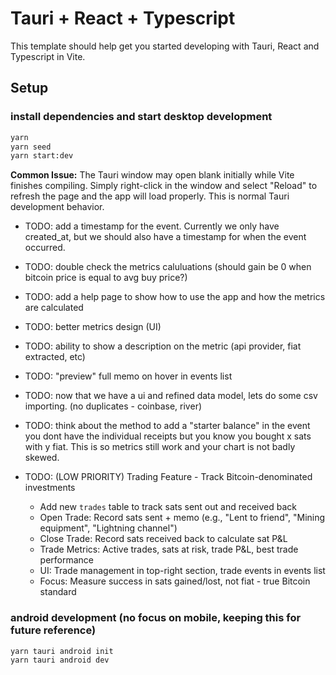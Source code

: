 # Tauri + React + Typescript

This template should help get you started developing with Tauri, React and Typescript in Vite.

## Setup

### install dependencies and start desktop development

```bash
yarn
yarn seed
yarn start:dev
```

**Common Issue:** The Tauri window may open blank initially while Vite finishes compiling. Simply right-click in the window and select "Reload" to refresh the page and the app will load properly. This is normal Tauri development behavior.

- TODO: add a timestamp for the event. Currently we only have created_at, but we should also have a timestamp for when the event occurred.

- TODO: double check the metrics caluluations (should gain be 0 when bitcoin price is equal to avg buy price?)
- TODO: add a help page to show how to use the app and how the metrics are calculated

- TODO: better metrics design (UI)
- TODO: ability to show a description on the metric (api provider, fiat extracted, etc)
- TODO: "preview" full memo on hover in events list

- TODO: now that we have a ui and refined data model, lets do some csv importing. (no duplicates - coinbase, river)

- TODO: think about the method to add a "starter balance" in the event you dont have the individual receipts but you know you bought x sats with y fiat. This is so metrics still work and your chart is not badly skewed.

- TODO: (LOW PRIORITY) Trading Feature - Track Bitcoin-denominated investments
  - Add new `trades` table to track sats sent out and received back
  - Open Trade: Record sats sent + memo (e.g., "Lent to friend", "Mining equipment", "Lightning channel")
  - Close Trade: Record sats received back to calculate sat P&L
  - Trade Metrics: Active trades, sats at risk, trade P&L, best trade performance
  - UI: Trade management in top-right section, trade events in events list
  - Focus: Measure success in sats gained/lost, not fiat - true Bitcoin standard

### android development (no focus on mobile, keeping this for future reference)

```bash
yarn tauri android init
yarn tauri android dev
```
